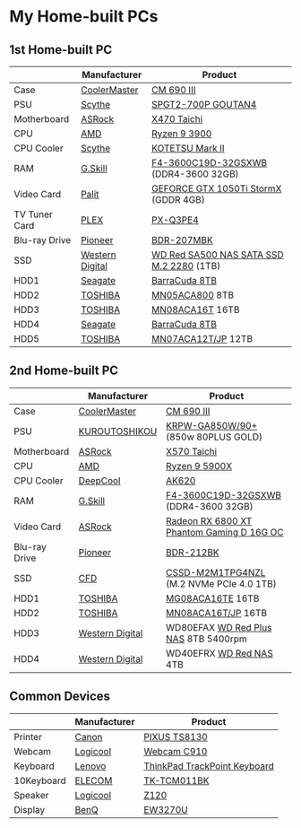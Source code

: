 # My Home-built PCs
## 1st Home-built PC
|               |Manufacturer                                      |Product                                                                                                                            |
|---------------|--------------------------------------------------|-----------------------------------------------------------------------------------------------------------------------------------|
|Case           |[CoolerMaster](https://www.coolermaster.com/)     |[CM 690 III](https://www.coolermaster.com/catalog/legacy-products/cases/cm693/)                                                    |
|PSU            |[Scythe](https://www.scythe.co.jp/)               |[SPGT2-700P GOUTAN4](https://www.scythe.co.jp/product/power/spgt4)                                                                 |
|Motherboard    |[ASRock](https://www.asrock.com/)                 |[X470 Taichi](https://www.asrock.com/mb/AMD/X470%20Taichi/)                                                                        |
|CPU            |[AMD](https://www.amd.com/)                       |[Ryzen 9 3900](https://www.amd.com/en/product/8931)                                                                                |
|CPU Cooler     |[Scythe](https://www.scythe.co.jp/)               |[KOTETSU Mark II](https://www.scythe.co.jp/product/cpu-cooler/air-cooling/midrange/scktt-2100)                                     |
|RAM            |[G.Skill](https://www.gskill.com/)                |[F4-3600C19D-32GSXWB](https://www.gskill.com/product/165/169/1536045873/F4-3600C19D-32GSXWB) (DDR4-3600 32GB)                      |
|Video Card     |[Palit](https://www.palit.com/)                   |[GEFORCE GTX 1050Ti StormX](https://www.palit.com/palit/vgapro.php?id=2719&lang=en) (GDDR 4GB)                                     |
|TV Tuner Card  |[PLEX](http://www.plex-net.co.jp/)                |[PX-Q3PE4](http://www.plex-net.co.jp/product/px-q3pe4/)                                                                            |
|Blu-ray Drive  |[Pioneer](https://global.pioneer/en/)             |[BDR-207MBK](https://www.pioneerelectronics.com/PUSA/Computer/Computer+Drives/BDR-207MBK)                                          |
|SSD            |[Western Digital](https://www.westerndigital.com/)|[WD Red SA500 NAS SATA SSD M.2 2280](https://www.westerndigital.com/products/internal-drives/wd-red-sata-m-2-ssd#WDS100T1R0B) (1TB)|
|HDD1           |[Seagate](https://www.seagate.com/)               |[BarraCuda 8TB](https://www.seagate.com/products/hard-drives/barracuda-hard-drive/)                                                |
|HDD2           |[TOSHIBA](https://www.global.toshiba/ww/top.html) |[MN05ACA800](https://toshiba.semicon-storage.com/ap-en/storage/product/internal-specialty/nas/articles/mn-series.html) 8TB         |
|HDD3           |[TOSHIBA](https://www.global.toshiba/ww/top.html) |[MN08ACA16T](https://toshiba.semicon-storage.com/ap-en/storage/product/internal-specialty/nas/articles/mn-series.html) 16TB        |
|HDD4           |[Seagate](https://www.seagate.com/)               |[BarraCuda 8TB](https://www.seagate.com/products/hard-drives/barracuda-hard-drive/)                                                |
|HDD5           |[TOSHIBA](https://www.global.toshiba/ww/top.html) |[MN07ACA12T/JP](https://toshiba.semicon-storage.com/ap-en/storage/product/internal-specialty/nas/articles/mn-series.html) 12TB     |

## 2nd Home-built PC
|               |Manufacturer                                      |Product                                                                                                                                        |
|---------------|--------------------------------------------------|-----------------------------------------------------------------------------------------------------------------------------------------------|
|Case           |[CoolerMaster](https://www.coolermaster.com/)     |[CM 690 III](https://www.coolermaster.com/catalog/legacy-products/cases/cm693/)                                                                |
|PSU            |[KUROUTOSHIKOU](https://www.kuroutoshikou.com/)   |[KRPW-GA850W/90+](https://www.kuroutoshikou.com/product/detail/krpw-ga850w-90-.html) (850w 80PLUS GOLD)                                        |
|Motherboard    |[ASRock](https://www.asrock.com/)                 |[X570 Taichi](https://www.asrock.com/mb/AMD/X570%20Taichi/)                                                                                    |
|CPU            |[AMD](https://www.amd.com/)                       |[Ryzen 9 5900X](https://www.amd.com/en/products/cpu/amd-ryzen-9-5900x)                                                                         |
|CPU Cooler     |[DeepCool](https://www.deepcool.com/)             |[AK620](https://www.deepcool.com/products/Cooling/cpuaircoolers/AK620-High-Performance-CPU-Cooler-1700-AM5/2021/13067.shtml)                   |
|RAM            |[G.Skill](https://www.gskill.com/)                |[F4-3600C19D-32GSXWB](https://www.gskill.com/product/165/169/1536045873/F4-3600C19D-32GSXWB) (DDR4-3600 32GB)                                  |
|Video Card     |[ASRock](https://www.asrock.com/)                 |[Radeon RX 6800 XT Phantom Gaming D 16G OC](https://pg.asrock.com/Graphics-Card/AMD/Radeon%20RX%206800%20XT%20Phantom%20Gaming%20D%2016G%20OC/)|
|Blu-ray Drive  |[Pioneer](https://global.pioneer/en/)             |[BDR-212BK](http://www.st-trade.co.jp/product/spec-bdr212bk.html)                                                                              |
|SSD            |[CFD](https://www.cfd.co.jp/)                     |[CSSD-M2M1TPG4NZL](https://www.cfd.co.jp/consumer/product/detail/cssd-m2m1tpg4nzl.html) (M.2 NVMe PCIe 4.0 1TB)                                |
|HDD1           |[TOSHIBA](https://www.global.toshiba/ww/top.html) |[MG08ACA16TE](https://toshiba.semicon-storage.com/ap-en/storage/product/data-center-enterprise/cloud-scale-capacity/articles/mg08.html) 16TB   |
|HDD2           |[TOSHIBA](https://www.global.toshiba/ww/top.html) |[MN08ACA16T/JP](https://toshiba.semicon-storage.com/ap-en/storage/product/internal-specialty/nas/articles/mn-series.html) 16TB                 |
|HDD3           |[Western Digital](https://www.westerndigital.com/)|WD80EFAX [WD Red Plus NAS](https://www.westerndigital.com/products/internal-drives/wd-red-plus-sata-3-5-hdd#WD80EFZZ) 8TB 5400rpm              |
|HDD4           |[Western Digital](https://www.westerndigital.com/)|WD40EFRX [WD Red NAS](https://www.westerndigital.com/products/internal-drives/wd-red-sata-hdd#WD40EFAX) 4TB                                    |

## Common Devices
|               |Manufacturer                           |Product                                                                                                                                                    |
|---------------|---------------------------------------|-----------------------------------------------------------------------------------------------------------------------------------------------------------|
|Printer        |[Canon](https://global.canon/en/)      |[PIXUS TS8130](https://faq.canon.jp/app/answers/detail/a_id/92255/)                                                                                        |
|Webcam         |[Logicool](https://www.logicool.co.jp/)|[Webcam C910](https://support.logi.com/hc/ja/articles/360025264994)                                                                                        |
|Keyboard       |[Lenovo](https://www.lenovo.com/)      |[ThinkPad TrackPoint Keyboard](https://www.lenovo.com/jp/ja/p/accessories-and-software/keyboards-and-mice/keyboards/0b47208)                               |
|10Keyboard     |[ELECOM](https://www.elecom.co.jp/)    |[TK-TCM011BK](https://www.elecom.co.jp/products/TK-TCM011BK.html)                                                                                          |
|Speaker        |[Logicool](https://www.logicool.co.jp/)|[Z120](https://www.logicool.co.jp/ja-jp/products/speakers/z120-compact-usb-speakers.980-000515.html)                                                       |
|Display        |[BenQ](https://www.benq.com/)          |[EW3270U](https://www.benq.com/ja-jp/monitor/entertainment/ew3270u.html)                                                                                   |
